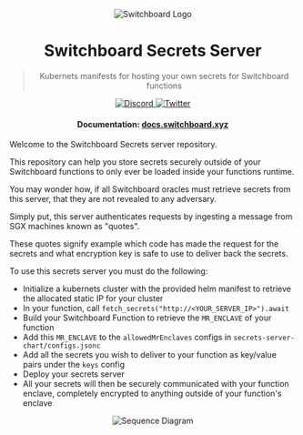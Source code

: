 <div align="center">

![Switchboard Logo](https://github.com/switchboard-xyz/core-sdk/raw/main/website/static/img/icons/switchboard/avatar.png)

# Switchboard Secrets Server

> Kubernets manifests for hosting your own secrets for Switchboard functions

  <p>
    <a href="https://discord.gg/switchboardxyz">
      <img alt="Discord" src="https://img.shields.io/discord/841525135311634443?color=blueviolet&logo=discord&logoColor=white" />
    </a>
    <a href="https://twitter.com/switchboardxyz">
      <img alt="Twitter" src="https://img.shields.io/twitter/follow/switchboardxyz?label=Follow+Switchboard" />
    </a>
  </p>

  <h4>
    <strong>Documentation: </strong><a href="https://docs.switchboard.xyz">docs.switchboard.xyz</a>
  </h4>
</div>

Welcome to the Switchboard Secrets server repository.

This repository can help you store secrets securely outside of your Switchboard functions to only ever be loaded inside your functions runtime.

You may wonder how, if all Switchboard oracles must retrieve secrets from this server, that they are not revealed to any adversary.

Simply put, this server authenticates requests by ingesting a message from SGX machines known as "quotes".

These quotes signify example which code has made the request for the secrets and what encryption key is safe to use to deliver back the secrets.

To use this secrets server you must do the following:

- Initialize a kubernets cluster with the provided helm manifest to retrieve the allocated static IP for your cluster
- In your function, call `fetch_secrets("http://<YOUR_SERVER_IP>").await`
- Build your Switchboard Function to retrieve the `MR_ENCLAVE` of your function
- Add this `MR_ENCLAVE` to the `allowedMrEnclaves` configs in `secrets-server-chart/configs.jsonc`
- Add all the secrets you wish to deliver to your function as key/value pairs under the `keys` config
- Deploy your secrets server
- All your secrets will then be securely communicated with your function enclave, completely encrypted to anything outside of your function's enclave

<div align="center">
  <img src="https://showme.redstarplugin.com/d/d:tV50j0we" alt="Sequence Diagram">
</div>

